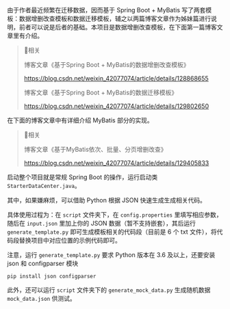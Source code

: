 由于作者最近频繁在迁移数据，因而基于 Spring Boot + MyBatis 写了两套模板：数据增删改查模板和数据迁移模板，辅之以两篇博客文章作为姊妹篇进行说明，前者可以说是后者的基础。本项目是数据增删改查模板，在下面第一篇博客文章里有介绍。

> 💬相关
>
> 博客文章《基于Spring Boot + MyBatis的数据增删改查模板》
>
> https://blog.csdn.net/weixin_42077074/article/details/128868655
>
> 博客文章《基于Spring Boot + MyBatis的数据迁移模板》
>
> https://blog.csdn.net/weixin_42077074/article/details/129802650

在下面的博客文章中有详细介绍 MyBatis 部分的实现。

> 💬相关
>
> 博客文章《基于MyBatis依次、批量、分页增删改查》
>
> https://blog.csdn.net/weixin_42077074/article/details/129405833

启动整个项目就是常规 Spring Boot 的操作，运行启动类 `StarterDataCenter.java`。

其中，如果嫌麻烦，可以借助 Python 根据 JSON 快速生成生成相关代码。

具体使用过程为：在 `script` 文件夹下，在 `config.properties` 里填写相应参数，随后在 `input.json` 里加上你的 JSON 数据（暂不支持嵌套），其后运行 `generate_template.py` 即可生成模板相关的代码段（目前是 6 个 txt 文件），将代码段替换项目中对应位置的示例代码即可。

注意，运行 `generate_template.py` 要求 Python 版本在 3.6 及以上，还要安装 json 和 configparser 模块

```shell
pip install json configparser
```

此外，还可以运行 `script` 文件夹下的 `generate_mock_data.py` 生成随机数据 `mock_data.json` 供测试。
